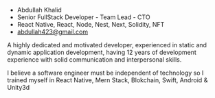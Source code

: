 - Abdullah Khalid
- Senior FullStack Developer - Team Lead - CTO
- React Native, React, Node, Nest, Next, Solidity, NFT
- abdullah423@gmail.com


A highly dedicated and motivated developer, experienced in static and dynamic application development, having 12 years of development experience with solid communication and interpersonal skills. 

I believe a software engineer must be independent of technology so I trained myself in React Native, Mern Stack, Blokchain,  Swift,
Android & Unity3d
